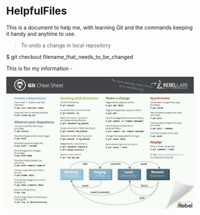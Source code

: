 # HelpfulFiles

This is a document to help me, with learning Git and the commands keeping it handy and anytime to use.

> To undo a change in local repository

$ git checkout filename_that_needs_to_be_changed

This is for my information -

![Git Learning](./images/GitLearning.jpeg)  

